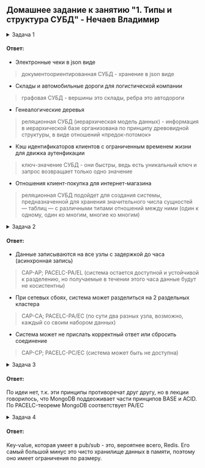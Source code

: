 ## Домашнее задание к занятию "1. Типы и структура СУБД" - Нечаев Владимир

<details>
<summary>Задача 1</summary>

> Архитектор ПО решил проконсультироваться у вас, какой тип БД 
лучше выбрать для хранения определенных данных.
>
> Он вам предоставил следующие типы сущностей, которые нужно будет хранить в БД:
>
> - Электронные чеки в json виде
> - Склады и автомобильные дороги для логистической компании
> - Генеалогические деревья
> - Кэш идентификаторов клиентов с ограниченным временем жизни для движка аутенфикации
> - Отношения клиент-покупка для интернет-магазина
>
> Выберите подходящие типы СУБД для каждой сущности и объясните свой выбор.

  </details>

#### Ответ:

- Электронные чеки в json виде
> документоориентированная СУБД - хранение в json виде
- Склады и автомобильные дороги для логистической компании
> графовая СУБД - вершины это склады, ребра это автодороги
- Генеалогические деревья
> реляционная СУБД (иерархическая модель данных) - информация в иерархической базе организована по принципу древовидной структуры, в виде отношений «предок-потомок»
- Кэш идентификаторов клиентов с ограниченным временем жизни для движка аутенфикации
> ключ-значение СУБД - они быстры, ведь есть уникальный ключ и запрос возвращает только одно значение
- Отношения клиент-покупка для интернет-магазина
> реляционная СУБД подойдет для создания системы, предназначенной для хранения значительного числа сущностей — таблиц — с различными типами отношений между ними (один к одному, один ко многим, многие ко многим)

<details>
<summary>Задача 2</summary>

> Вы создали распределенное высоконагруженное приложение и хотите классифицировать его согласно 
CAP-теореме. Какой классификации по CAP-теореме соответствует ваша система, если 
(каждый пункт - это отдельная реализация вашей системы и для каждого пункта надо привести классификацию):
>
> - Данные записываются на все узлы с задержкой до часа (асинхронная запись)
> - При сетевых сбоях, система может разделиться на 2 раздельных кластера
> - Система может не прислать корректный ответ или сбросить соединение
>
> А согласно PACELC-теореме, как бы вы классифицировали данные реализации?
  
 </details>

#### Ответ:

- Данные записываются на все узлы с задержкой до часа (асинхронная запись)
> CAP-AP; PACELC-PA/EL (система остается доступной и устойчивой к разделению, но получаемые в течении этого часа данные будут не косистентны)
- При сетевых сбоях, система может разделиться на 2 раздельных кластера
> CAP-СA; PACELC-PA/EC (по сути два разных узла, возможно, каждый со своим набором данных)
- Система может не прислать корректный ответ или сбросить соединение
> CAP-СP; PACELC-PC/EC (система может быть не доступна)

<details>
<summary>Задача 3</summary>
  
> Могут ли в одной системе сочетаться принципы BASE и ACID? Почему?

 </details>

#### Ответ:

По идеи нет, т.к. эти принципы противоречат друг другу, но в лекции говорилось, что MongoDB поддеоживает части принципов BASE и ACID. По PACELC-теореме MongoDB соответствует PA/EC

<details>
<summary>Задача 4</summary>
  
> Вам дали задачу написать системное решение, основой которого бы послужили:
>
> - фиксация некоторых значений с временем жизни
> - реакция на истечение таймаута
> 
> Вы слышали о key-value хранилище, которое имеет механизм Pub/Sub. 
> Что это за система? Какие минусы выбора данной системы?

</details>

#### Ответ:

Key-value, которая умеет в pub/sub - это, вероятнее всего, Redis. Его самый большой минус это чисто хранилище данных в памяти, поэтому оно имеет ограничения по размеру.
